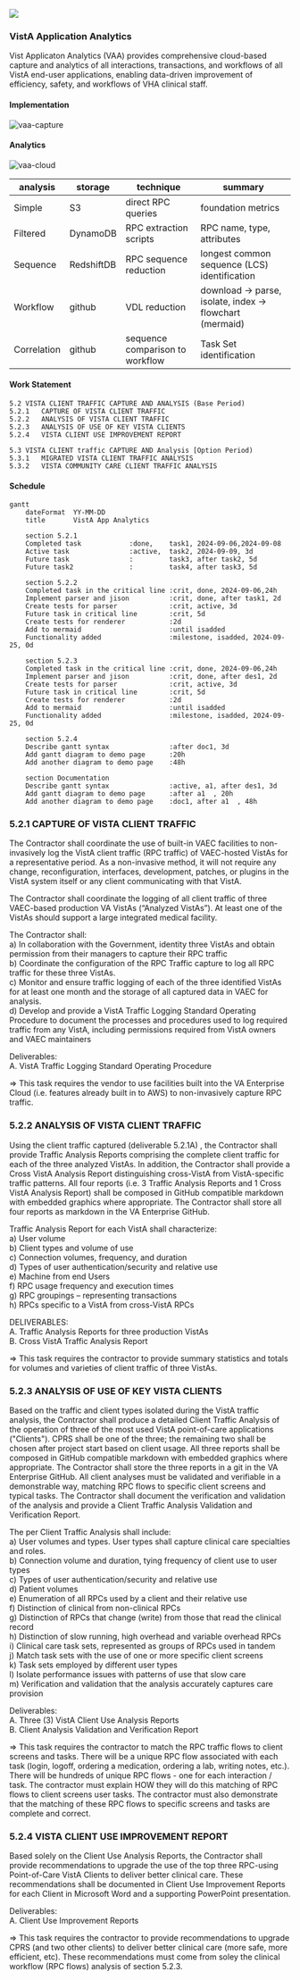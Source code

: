 ![](img/vaa-intro2.png)

### VistA Application Analytics
Vist Applicaton Analytics (VAA) provides comprehensive cloud-based capture and analytics of all interactions, transactions, and workflows of all VistA end-user applications, enabling data-driven improvement of efficiency, safety, and workflows of VHA clinical staff.


#### Implementation
![vaa-capture](img/capture.svg)


#### Analytics
![vaa-cloud](img/vaa-analytics.svg)


| analysis | storage | technique | summary |
|---------|----------|-----------|---------|
| Simple |  S3 | direct RPC queries | foundation metrics|
| Filtered | DynamoDB | RPC extraction scripts | RPC name, type, attributes |
| Sequence | RedshiftDB | RPC sequence reduction | longest common sequence (LCS) identification |
| Workflow | github | VDL reduction | download -> parse, isolate, index -> flowchart (mermaid) |
| Correlation | github | sequence comparison to workflow | Task Set identification |



#### Work Statement
```text
5.2	VISTA CLIENT TRAFFIC CAPTURE AND ANALYSIS (Base Period)
5.2.1	CAPTURE OF VISTA CLIENT TRAFFIC	
5.2.2	ANALYSIS OF VISTA CLIENT TRAFFIC
5.2.3	ANALYSIS OF USE OF KEY VISTA CLIENTS
5.2.4	VISTA CLIENT USE IMPROVEMENT REPORT

5.3	VISTA CLIENT traffic CAPTURE AND Analysis [Option Period)
5.3.1	MIGRATED VISTA CLIENT TRAFFIC ANALYSIS
5.3.2	VISTA COMMUNITY CARE CLIENT TRAFFIC ANALYSIS
```


#### Schedule
```mermaid
gantt
    dateFormat  YY-MM-DD
    title       VistA App Analytics
 
    section 5.2.1
    Completed task            :done,    task1, 2024-09-06,2024-09-08
    Active task               :active,  task2, 2024-09-09, 3d
    Future task               :         task3, after task2, 5d
    Future task2              :         task4, after task3, 5d

    section 5.2.2
    Completed task in the critical line :crit, done, 2024-09-06,24h
    Implement parser and jison          :crit, done, after task1, 2d
    Create tests for parser             :crit, active, 3d
    Future task in critical line        :crit, 5d
    Create tests for renderer           :2d
    Add to mermaid                      :until isadded
    Functionality added                 :milestone, isadded, 2024-09-25, 0d
    
    section 5.2.3
    Completed task in the critical line :crit, done, 2024-09-06,24h
    Implement parser and jison          :crit, done, after des1, 2d
    Create tests for parser             :crit, active, 3d
    Future task in critical line        :crit, 5d
    Create tests for renderer           :2d
    Add to mermaid                      :until isadded
    Functionality added                 :milestone, isadded, 2024-09-25, 0d

    section 5.2.4
    Describe gantt syntax               :after doc1, 3d
    Add gantt diagram to demo page      :20h
    Add another diagram to demo page    :48h

    section Documentation
    Describe gantt syntax               :active, a1, after des1, 3d
    Add gantt diagram to demo page      :after a1  , 20h
    Add another diagram to demo page    :doc1, after a1  , 48h

```


### 5.2.1 CAPTURE OF VISTA CLIENT TRAFFIC

The Contractor shall coordinate the use of built-in VAEC facilities to non-invasively log the VistA client traffic (RPC traffic) of VAEC-hosted VistAs for a representative period. As a non-invasive method, it will not require any change, reconfiguration, interfaces, development, patches, or plugins in the VistA system itself or any client communicating with that VistA. 

The Contractor shall coordinate the logging of all client traffic of three VAEC-based production VA VistAs (“Analyzed VistAs”). At least one of the VistAs should support a large integrated medical facility.  
   
The Contractor shall:  
a)	In collaboration with the Government, identity three VistAs and obtain permission from their managers to capture their RPC traffic  
b)	Coordinate the configuration of the RPC Traffic capture to log all RPC traffic for these three VistAs.  
c)	Monitor and ensure traffic logging of each of the three identified VistAs for at least one month and the storage of all captured data in VAEC for analysis.  
d)	Develop and provide a VistA Traffic Logging Standard Operating Procedure to document the processes and procedures used to log required traffic from any VistA, including permissions required from VistA owners and VAEC maintainers

Deliverables:  
A.  VistA Traffic Logging Standard Operating  Procedure  

=> This task requires the vendor to use facilities built into the VA Enterprise Cloud (i.e. features already built in to AWS)  to non-invasively capture RPC traffic. 



### 5.2.2	ANALYSIS OF VISTA CLIENT TRAFFIC

Using the client traffic captured (deliverable 5.2.1A) , the Contractor shall provide Traffic Analysis Reports comprising the complete client traffic for each of the three analyzed VistAs. In addition, the Contractor shall provide a Cross VistA Analysis Report distinguishing cross-VistA from VistA-specific traffic patterns. All four reports (i.e. 3 Traffic Analysis Reports and 1 Cross VistA Analysis Report) shall be composed in GitHub compatible markdown with embedded graphics where appropriate. The Contractor shall store all four reports as markdown in the VA Enterprise GitHub. 

Traffic Analysis Report for each VistA shall characterize:  
a)	User volume  
b)	Client types and volume of use  
c)	Connection volumes, frequency, and duration  
d)	Types of user authentication/security and relative use  
e)	Machine from end Users  
f)	RPC usage frequency and execution times  
g)	RPC groupings – representing transactions  
h)	RPCs specific to a VistA from cross-VistA RPCs  

DELIVERABLES:  
A.	Traffic Analysis Reports for three production VistAs  
B.	Cross VistA Traffic Analysis Report


=> This task requires the contractor to provide summary statistics and totals for volumes and varieties of client traffic of three VistAs.




### 5.2.3	ANALYSIS OF USE OF KEY VISTA CLIENTS

Based on the traffic and client types isolated during the VistA traffic analysis, the Contractor shall produce a detailed Client Traffic Analysis of the operation of three of the most used VistA point-of-care applications ("Clients"). CPRS shall be one of the three; the remaining two shall be chosen after project start based on client usage. All three reports shall be composed in GitHub compatible markdown with embedded graphics where appropriate.  The Contractor shall store the three reports in a git in the VA Enterprise GitHub.   All client analyses must be validated and verifiable in a demonstrable way, matching RPC flows to specific client screens and typical tasks. The Contractor shall document the verification and validation of the analysis and provide a Client Traffic Analysis Validation and Verification Report. 

The per Client Traffic Analysis shall include:  
a)	User volumes and types. User types shall capture clinical care specialties and roles.  
b)	Connection volume and duration, tying frequency of client use to user types  
c)	Types of user authentication/security and relative use  
d)	Patient volumes  
e)	Enumeration of all RPCs used by a client and their relative use  
f)	Distinction of clinical from non-clinical RPCs  
g)	Distinction of RPCs that change (write) from those that read the clinical record  
h)	Distinction of slow running, high overhead and variable overhead RPCs  
i)	Clinical care task sets, represented as groups of RPCs used in tandem  
j)	Match task sets with the use of one or more specific client screens  
k)	Task sets employed by different user types  
l)	Isolate performance issues with patterns of use that slow care  
m)	Verification and validation that the analysis accurately captures care provision  

Deliverables:  
A.	Three (3)  VistA Client Use Analysis Reports  
B.	Client Analysis Validation and Verification Report


=> This task requires the contractor to match the RPC traffic flows to client screens and tasks.  There will be a unique RPC flow associated with each task (login, logoff, ordering a medication, ordering a lab, writing notes, etc.). There will be hundreds of unique RPC flows - one for each interaction / task.   The contractor must explain HOW they will do this matching of RPC flows to client screens user tasks.  The contractor must also demonstrate that the matching of these RPC flows to specific screens and tasks are complete and correct.



### 5.2.4	VISTA CLIENT USE IMPROVEMENT REPORT

Based solely   on the Client Use Analysis Reports, the Contractor shall provide recommendations to upgrade the use of the top three RPC-using Point-of-Care VistA Clients to deliver better clinical care. These recommendations shall be documented in Client Use Improvement Reports for each Client in Microsoft Word and a supporting PowerPoint presentation. 

Deliverables:  
A.	Client Use Improvement Reports  


=> This task requires the contractor to provide recommendations to upgrade CPRS (and two other clients) to deliver better clinical care (more safe, more efficient, etc). These recommendations must come from soley the clinical workflow (RPC flows) analysis of section 5.2.3.
